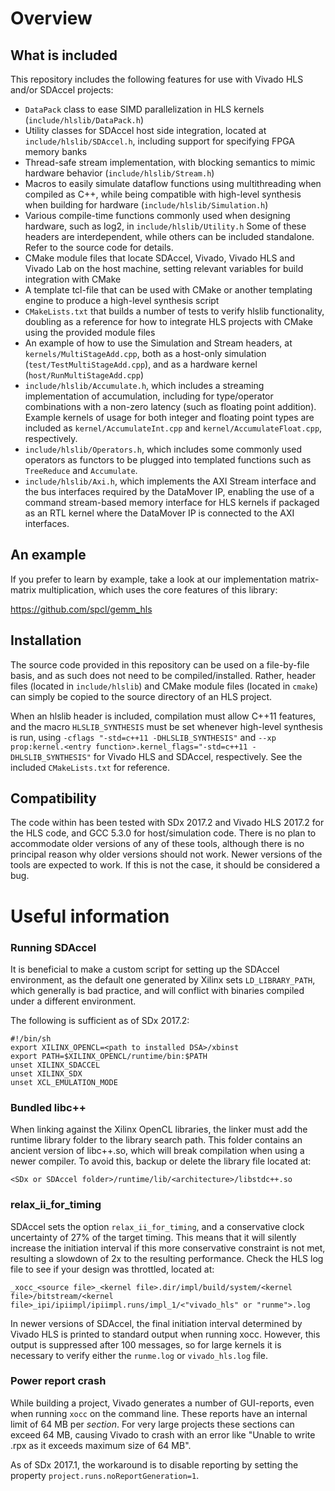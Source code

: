 # Overview

## What is included

This repository includes the following features for use with Vivado HLS and/or SDAccel projects:

* `DataPack` class to ease SIMD parallelization in HLS kernels (`include/hlslib/DataPack.h`) 
* Utility classes for SDAccel host side integration, located at `include/hlslib/SDAccel.h`, including support for specifying FPGA memory banks
* Thread-safe stream implementation, with blocking semantics to mimic hardware behavior (`include/hlslib/Stream.h`)
* Macros to easily simulate dataflow functions using multithreading when compiled as C++, while being compatible with high-level synthesis when building for hardware (`include/hlslib/Simulation.h`)
* Various compile-time functions commonly used when designing hardware, such as log2, in `include/hlslib/Utility.h`
Some of these headers are interdependent, while others can be included standalone. Refer to the source code for details.
* CMake module files that locate SDAccel, Vivado, Vivado HLS and Vivado Lab on the host machine, setting relevant variables for build integration with CMake
* A template tcl-file that can be used with CMake or another templating engine to produce a high-level synthesis script
* `CMakeLists.txt` that builds a number of tests to verify hlslib functionality, doubling as a reference for how to integrate HLS projects with CMake using the provided module files 
* An example of how to use the Simulation and Stream headers, at `kernels/MultiStageAdd.cpp`, both as a host-only simulation (`test/TestMultiStageAdd.cpp`), and as a hardware kernel (`host/RunMultiStageAdd.cpp`) 
* `include/hlslib/Accumulate.h`, which includes a streaming implementation of accumulation, including for type/operator combinations with a non-zero latency (such as floating point addition). Example kernels of usage for both integer and floating point types are included as `kernel/AccumulateInt.cpp` and `kernel/AccumulateFloat.cpp`, respectively. 
* `include/hlslib/Operators.h`, which includes some commonly used operators as functors to be plugged into templated functions such as `TreeReduce` and `Accumulate`.
* `include/hlslib/Axi.h`, which implements the AXI Stream interface and the bus interfaces required by the DataMover IP, enabling the use of a command stream-based memory interface for HLS kernels if packaged as an RTL kernel where the DataMover IP is connected to the AXI interfaces.

## An example

If you prefer to learn by example, take a look at our implementation matrix-matrix multiplication, which uses the core features of this library:

https://github.com/spcl/gemm_hls

## Installation

The source code provided in this repository can be used on a file-by-file basis, and as such does not need to be compiled/installed. Rather, header files (located in `include/hlslib`) and CMake module files (located in `cmake`) can simply be copied to the source directory of an HLS project.

When an hlslib header is included, compilation must allow C++11 features, and the macro `HLSLIB_SYNTHESIS` must be set whenever high-level synthesis is run, using `-cflags "-std=c++11 -DHLSLIB_SYNTHESIS"` and `--xp prop:kernel.<entry function>.kernel_flags="-std=c++11 -DHLSLIB_SYNTHESIS"` for Vivado HLS and SDAccel, respectively. See the included `CMakeLists.txt` for reference.

## Compatibility

The code within has been tested with SDx 2017.2 and Vivado HLS 2017.2 for the HLS code, and GCC 5.3.0 for host/simulation code. There is no plan to accommodate older versions of any of these tools, although there is no principal reason why older versions should not work. Newer versions of the tools are expected to work. If this is not the case, it should be considered a bug. 

# Useful information

### Running SDAccel

It is beneficial to make a custom script for setting up the SDAccel environment, as the default one generated by Xilinx sets `LD_LIBRARY_PATH`, which generally is bad practice, and will conflict with binaries compiled under a different environment.

The following is sufficient as of SDx 2017.2:

```shell
#!/bin/sh
export XILINX_OPENCL=<path to installed DSA>/xbinst
export PATH=$XILINX_OPENCL/runtime/bin:$PATH
unset XILINX_SDACCEL
unset XILINX_SDX
unset XCL_EMULATION_MODE
```

### Bundled libc++

When linking against the Xilinx OpenCL libraries, the linker must add the runtime library folder to the library search path. This folder contains an ancient version of libc++.so, which will break compilation when using a newer compiler.
To avoid this, backup or delete the library file located at:
```
<SDx or SDAccel folder>/runtime/lib/<architecture>/libstdc++.so
```

### relax\_ii\_for_timing

SDAccel sets the option `relax_ii_for_timing`, and a conservative clock uncertainty of 27% of the target timing. This means that it will silently increase the initiation interval if this more conservative constraint is not met, resulting a slowdown of 2x to the resulting performance. Check the HLS log file to see if your design was throttled, located at:
```
_xocc_<source file>_<kernel file>.dir/impl/build/system/<kernel file>/bitstream/<kernel file>_ipi/ipiimpl/ipiimpl.runs/impl_1/<"vivado_hls" or "runme">.log
```
In newer versions of SDAccel, the final initiation interval determined by Vivado HLS is printed to standard output when running xocc. However, this output is suppressed after 100 messages, so for large kernels it is necessary to verify either the `runme.log` or `vivado_hls.log` file.

### Power report crash

While building a project, Vivado generates a number of GUI-reports, even when running `xocc` on the command line. These reports have an internal limit of 64 MB per _section_. For very large projects these sections can exceed 64 MB, causing Vivado to crash with an error like "Unable to write <report name>.rpx as it exceeds maximum size of 64 MB".

As of SDx 2017.1, the workaround is to disable reporting by setting the property `project.runs.noReportGeneration=1`.

